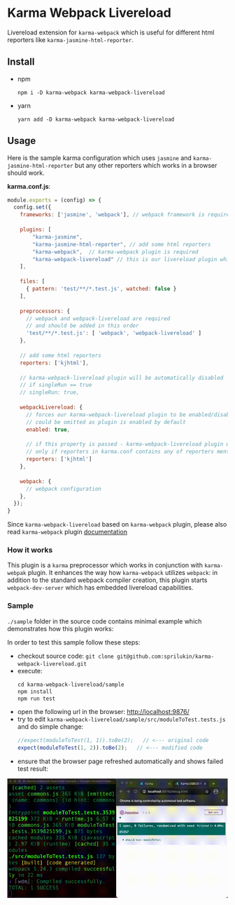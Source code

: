 # Karma Webpack Livereload
Livereload extension for `karma-webpack` which is useful for different html reporters like `karma-jasmine-html-reporter`.

## Install
- npm 
  ```shell
  npm i -D karma-webpack karma-webpack-livereload
  ```

- yarn 
  ```shell
  yarn add -D karma-webpack karma-webpack-livereload
  ```

## Usage

Here is the sample karma configuration which uses `jasmine` and `karma-jasmine-html-reporter`
but any other reporters which works in a browser should work.

**karma.conf.js**:
```js
module.exports = (config) => {
  config.set({
    frameworks: ['jasmine', 'webpack'], // webpack framework is required
    
    plugins: [
        "karma-jasmine",
        "karma-jasmine-html-reporter", // add some html reporters
        "karma-webpack",  // karma-webpack plugin is required
        "karma-webpack-livereload" // this is our livereload plugin which is also required
    ],

    files: [
      { pattern: 'test/**/*.test.js', watched: false }
    ],

    preprocessors: {
      // webpack and webpack-livereload are required
      // and should be added in this order
      'test/**/*.test.js': [ 'webpack', 'webpack-livereload' ]
    },

    // add some html reporters
    reporters: ['kjhtml'],

    // karma-webpack-livereload plugin will be automatically disabled 
    // if singleRun == true
    // singleRun: true,
    
    webpackLivereload: {
      // forces our karma-webpack-livereload plugin to be enabled/disabled.
      // could be omitted as plugin is enabled by default
      enabled: true, 
      
      // if this property is passed - karma-webpack-livereload plugin will be enabled
      // only if reporters in karma.conf contains any of reporters mentioned in this property
      reporters: ['kjhtml']
    },
    
    webpack: {
      // webpack configuration
    },
  });
}
```

Since `karma-webpack-livereload` based on `karma-webpack` plugin, please
also read `karma-webpack` plugin [documentation](https://github.com/ryanclark/karma-webpack)

### How it works

This plugin is a `karma` preprocessor which works in conjunction with `karma-webpak` plugin.
It enhances the way how `karma-webpack` utilizes `webpack`: in addition to the standard 
webpack compiler creation, this plugin starts `webpack-dev-server` which has embedded livereload capabilities.

### Sample
`./sample` folder in the source code contains minimal example which demonstrates how this plugin works:

In order to test this sample follow these steps:
- checkout source code: `git clone git@github.com:sprilukin/karma-webpack-livereload.git`
- execute:
  ```shell
  cd karma-webpack-livereload/sample
  npm install
  npm run test
  ```
- open the following url in the browser: [http://localhost:9876/]()
- try to edit `karma-webpack-livereload/sample/src/moduleToTest.tests.js` and do simple change:
  ```js
  //expect(moduleToTest(1, 1)).toBe(2);   // <--- original code
  expect(moduleToTest(1, 2)).toBe(2);   // <--- modified code  
  ```
- ensure that the browser page refreshed automatically and shows failed test result:

![demo](./livereload.gif)
